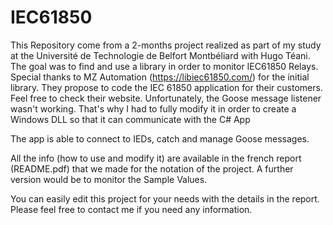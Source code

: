 # IEC61850
 
This Repository come from a 2-months project realized as part of my study at the Université de Technologie de Belfort Montbéliard with Hugo Téani.
The goal was to find and use a library in order to monitor IEC61850 Relays.
Special thanks to MZ Automation (https://libiec61850.com/) for the initial library. They propose to code the IEC 61850 application for their customers. Feel free to check their website.
Unfortunately, the Goose message listener wasn't working. 
That's why I had to fully modify it in order to create a Windows DLL so that it can communicate with the C# App

The app is able to connect to IEDs, catch and manage Goose messages. 

All the info (how to use and modify it) are available in the french report (README.pdf) that we made for the notation of the project. 
A further version would be to monitor the Sample Values.

You can easily edit this project for your needs with the details in the report. Please feel free to contact me if you need any information.
